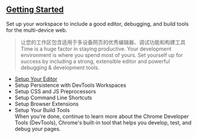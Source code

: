 ## [Getting Started](https://developers.google.com/web/tools/setup/ "入门指南")  
Set up your workspace to include a good editor, debugging, and build tools for the multi-device web.  
> 让您的工作区包含适用于多设备网页的优秀编辑器、调试功能和构建工具
Time is a huge factor in staying productive. Your development environment is where you spend most of yours. Set yourself up for success by including a strong, extensible editor and powerful debugging & development tools.  
* [Setup Your Editor](https://developers.google.com/web/tools/setup/setup-editor "设置你的编辑器")  
* Setup Persistence with DevTools Workspaces  
* Setup CSS and JS Preprocessors  
* Setup Command Line Shortcuts  
* Setup Browser Extensions  
* Setup Your Build Tools  
When you're done, continue to learn more about the Chrome Developer Tools (DevTools), Chrome's built-in tool that helps you develop, test, and debug your pages.
